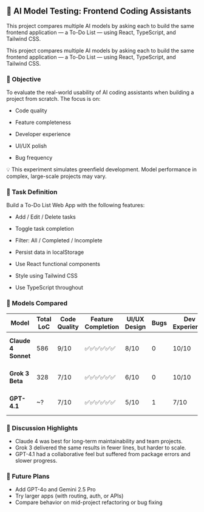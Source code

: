 ## 🧪 AI Model Testing: Frontend Coding Assistants
This project compares multiple AI models by asking each to build the same frontend application — a To-Do List — using React, TypeScript, and Tailwind CSS.

This project compares multiple AI models by asking each to build the same frontend application — a To-Do List — using React, TypeScript, and Tailwind CSS.

### 🎯 Objective
To evaluate the real-world usability of AI coding assistants when building a project from scratch.
The focus is on:

- Code quality

- Feature completeness

- Developer experience

- UI/UX polish

- Bug frequency

💡 This experiment simulates greenfield development. Model performance in complex, large-scale projects may vary.




### 🧱 Task Definition
Build a To-Do List Web App with the following features:

- Add / Edit / Delete tasks

- Toggle task completion

- Filter: All / Completed / Incomplete

- Persist data in localStorage

- Use React functional components

- Style using Tailwind CSS

- Use TypeScript throughout


  
  
### 🧠 Models Compared
| Model               | Total LoC | Code Quality | Feature Completion | UI/UX Design | Bugs | Dev Experience | Notes                      |
| ------------------- | --------- | ------------ | ------------------ | ------------ | ---- | -------------- | -------------------------- |
| **Claude 4 Sonnet** | 586       | 9/10         | ✅✅✅✅✅✅             | 8/10         | 0    | 10/10          | Modular, clean, uses hooks |
| **Grok 3 Beta**     | 328       | 7/10         | ✅✅✅✅✅✅             | 6/10         | 0    | 10/10          | Feature-rich but unmodular |
| **GPT-4.1**         | \~?       | 7/10         | ✅✅✅✅✅✅             | 5/10         | 1    | 7/10           | Bug in setup, interactive  |


### 📝 Discussion Highlights
- Claude 4 was best for long-term maintainability and team projects.
- Grok 3 delivered the same results in fewer lines, but harder to scale.
- GPT-4.1 had a collaborative feel but suffered from package errors and slower progress.


### 🚀 Future Plans
- Add GPT-4o and Gemini 2.5 Pro
- Try larger apps (with routing, auth, or APIs)
- Compare behavior on mid-project refactoring or bug fixing

